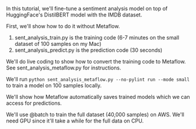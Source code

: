 In this tutorial, we'll fine-tune a sentiment analysis model on top of
HuggingFace's DistilBERT model with the IMDB dataset.

First, we'll show how to do it without Metaflow.
1. sent_analysis_train.py is the training code (6-7 minutes on the small dataset of 100 samples on my Mac)
2. sent_analysis_predict.py is the prediction code (30 seconds)

We'll do live coding to show how to convert the training code to Metaflow.
See sent_analysis_metaflow.py for instructions.

We'll run `python sent_analysis_metaflow.py --no-pylint run --mode small`
to train a model on 100 samples locally.

We'll show how Metaflow automatically saves trained models which we can access for predictions.

We'll use @batch to train the full dataset (40,000 samples) on AWS.
We'll need GPU since it'll take a while for the full data on CPU.
